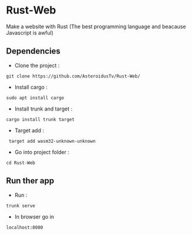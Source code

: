 # Rust-Web
Make a website with Rust (The best programming language and beacause Javascript is awful)

## Dependencies 

* Clone the project :
```
git clone https://github.com/AsteroidusTv/Rust-Web/
```

* Install cargo : 
```
sudo apt install cargo
```
* Install trunk and target :
```
cargo install trunk target
```
* Target add : 
```
 target add wasm32-unknown-unknown
```
* Go into project folder :
```
cd Rust-Web
```

## Run ther app 

* Run : 
```
trunk serve
```
* In browser go in 
```
localhost:8080
```
